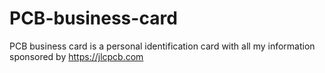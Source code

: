 # PCB-business-card
PCB business card is a personal identification card with all my information sponsored by https://jlcpcb.com
